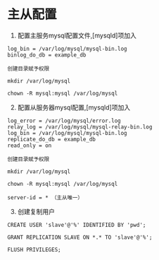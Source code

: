 # 主从配置
1. 配置主服务mysql配置文件,[mysqld]项加入
```
log_bin = /var/log/mysql/mysql-bin.log
binlog_do_db = example_db
```
`创建目录赋予权限`
```
mkdir /var/log/mysql
```
```
chown -R mysql:mysql /var/log/mysql
```
2. 配置从服务器mysql配置,[mysqld]项加入
```
log_error = /var/log/mysql/error.log
relay_log = /var/log/mysql/mysql-relay-bin.log
log_bin = /var/log/mysql/mysql-bin.log
replicate_do_db = example_db
read_only = on
```
`创建目录赋予权限`
```
mkdir /var/log/mysql
```
```
chown -R mysql:mysql /var/log/mysql
```
`server-id = * （主从唯一）`

3. 创建复制用户
```
CREATE USER 'slave'@'%' IDENTIFIED BY 'pwd';
```
```
GRANT REPLICATION SLAVE ON *.* TO 'slave'@'%';
```
```
FLUSH PRIVILEGES;
```

